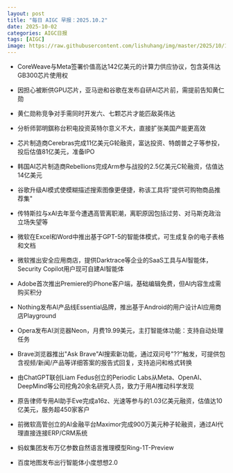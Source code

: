 ```yaml
---
layout: post
title: "每日 AIGC 早报：2025.10.2"
date: 2025-10-02
categories: AIGC日报
tags: [AIGC]
image: https://raw.githubusercontent.com/lishuhang/img/master/2025/10/1002-d.webp
---
```


- CoreWeave与Meta签署价值高达142亿美元的计算力供应协议，包含英伟达GB300芯片使用权

- 因担心被断供GPU芯片，亚马逊和谷歌在发布自研AI芯片前，需提前告知黄仁勋

- 黄仁勋称竞争对手需同时开发六、七颗芯片才能匹敌英伟达

- 分析师郭明錤称台积电投资英特尔意义不大，直接扩张美国产能更高效

- 芯片制造商Cerebras完成11亿美元G轮融资，富达投资、特朗普之子等参投，投后估值81亿美元，准备IPO

- 韩国AI芯片制造商Rebellions完成Arm参与战投的2.5亿美元C轮融资，估值达14亿美元

- 谷歌升级AI模式使模糊描述搜索图像更便捷，称该工具将"提供可购物商品推荐集"

- 传特斯拉与xAI去年至今遭遇高管离职潮，离职原因包括过劳、对马斯克政治立场失望等

- 微软在Excel和Word中推出基于GPT-5的智能体模式，可生成复杂的电子表格和文档

- 微软推出安全应用商店，提供Darktrace等企业的SaaS工具与AI智能体，Security Copilot用户现可自建AI智能体

- Adobe首次推出Premiere的iPhone客户端，基础编辑免费，但AI内容生成需购买积分

- Nothing发布AI产品线Essential品牌，推出基于Android的用户设计AI应用商店Playground

- Opera发布AI浏览器Neon，月费19.99美元，主打智能体功能：支持自动处理任务

- Brave浏览器推出"Ask Brave"AI搜索新功能，通过双问号"??"触发，可提供包含视频/新闻/产品等详细答案的报告式回复，支持追问和格式转换

- 由ChatGPT联创Liam Fedus创立的Periodic Labs从Meta、OpenAI、DeepMind等公司挖角20余名研究人员，致力于用AI推动科学发现

- 原告律师专用AI助手Eve完成a16z、光速等参与的1.03亿美元融资，估值达10亿美元，服务超450家客户

- 前微软高管创立的AI金融平台Maximor完成900万美元种子轮融资，通过AI代理直接连接ERP/CRM系统

- 蚂蚁集团发布万亿参数自然语言推理模型Ring-1T-Preview

- 百度地图发布出行智能体小度想想2.0